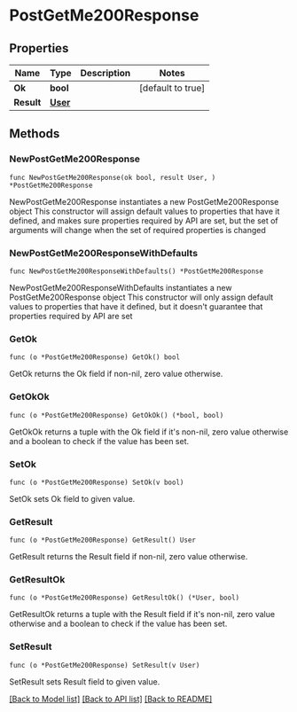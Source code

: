 # PostGetMe200Response

## Properties

Name | Type | Description | Notes
------------ | ------------- | ------------- | -------------
**Ok** | **bool** |  | [default to true]
**Result** | [**User**](User.md) |  | 

## Methods

### NewPostGetMe200Response

`func NewPostGetMe200Response(ok bool, result User, ) *PostGetMe200Response`

NewPostGetMe200Response instantiates a new PostGetMe200Response object
This constructor will assign default values to properties that have it defined,
and makes sure properties required by API are set, but the set of arguments
will change when the set of required properties is changed

### NewPostGetMe200ResponseWithDefaults

`func NewPostGetMe200ResponseWithDefaults() *PostGetMe200Response`

NewPostGetMe200ResponseWithDefaults instantiates a new PostGetMe200Response object
This constructor will only assign default values to properties that have it defined,
but it doesn't guarantee that properties required by API are set

### GetOk

`func (o *PostGetMe200Response) GetOk() bool`

GetOk returns the Ok field if non-nil, zero value otherwise.

### GetOkOk

`func (o *PostGetMe200Response) GetOkOk() (*bool, bool)`

GetOkOk returns a tuple with the Ok field if it's non-nil, zero value otherwise
and a boolean to check if the value has been set.

### SetOk

`func (o *PostGetMe200Response) SetOk(v bool)`

SetOk sets Ok field to given value.


### GetResult

`func (o *PostGetMe200Response) GetResult() User`

GetResult returns the Result field if non-nil, zero value otherwise.

### GetResultOk

`func (o *PostGetMe200Response) GetResultOk() (*User, bool)`

GetResultOk returns a tuple with the Result field if it's non-nil, zero value otherwise
and a boolean to check if the value has been set.

### SetResult

`func (o *PostGetMe200Response) SetResult(v User)`

SetResult sets Result field to given value.



[[Back to Model list]](../README.md#documentation-for-models) [[Back to API list]](../README.md#documentation-for-api-endpoints) [[Back to README]](../README.md)


